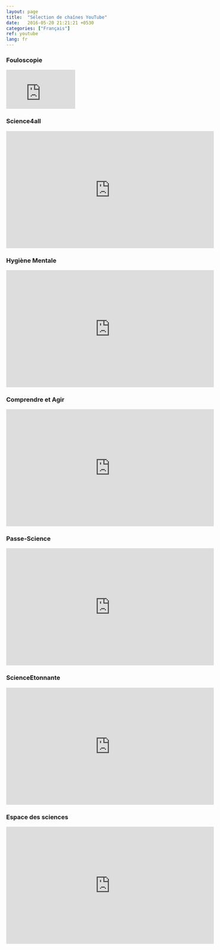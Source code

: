 ```yaml
---
layout: page
title:  "Sélection de chaînes YouTube"
date:   2016-05-20 21:21:21 +0530
categories: ["Français"]
ref: youtube
lang: fr
---
```


### Fouloscopie

<iframe width="186" height="105" src="https://www.youtube.com/embed/kB1XuLFzHCI" title="YouTube video player" frameborder="0" allow="accelerometer; autoplay; clipboard-write; encrypted-media; gyroscope; picture-in-picture" allowfullscreen></iframe>


### Science4all

<iframe width="560" height="315" src="https://www.youtube.com/embed/wKimU8jy2a8" title="YouTube video player" frameborder="0" allow="accelerometer; autoplay; clipboard-write; encrypted-media; gyroscope; picture-in-picture" allowfullscreen></iframe>


### Hygiène Mentale

<iframe width="560" height="315" src="https://www.youtube.com/embed/1c1jZQ9Bkq0" title="YouTube video player" frameborder="0" allow="accelerometer; autoplay; clipboard-write; encrypted-media; gyroscope; picture-in-picture" allowfullscreen></iframe>


### Comprendre et Agir

<iframe width="560" height="315" src="https://www.youtube.com/embed/n3LyVbGUFu4" title="YouTube video player" frameborder="0" allow="accelerometer; autoplay; clipboard-write; encrypted-media; gyroscope; picture-in-picture" allowfullscreen></iframe>


### Passe-Science

<iframe width="560" height="315" src="https://www.youtube.com/embed/nIRbI8peRgM" title="YouTube video player" frameborder="0" allow="accelerometer; autoplay; clipboard-write; encrypted-media; gyroscope; picture-in-picture" allowfullscreen></iframe>


### ScienceEtonnante

<iframe width="560" height="315" src="https://www.youtube.com/embed/qZRYGxF6D3w" title="YouTube video player" frameborder="0" allow="accelerometer; autoplay; clipboard-write; encrypted-media; gyroscope; picture-in-picture" allowfullscreen></iframe>


### Espace des sciences

<iframe width="560" height="315" src="https://www.youtube.com/embed/jU7gYF5txc0" title="YouTube video player" frameborder="0" allow="accelerometer; autoplay; clipboard-write; encrypted-media; gyroscope; picture-in-picture" allowfullscreen></iframe>


<!-- Global site tag (gtag.js) - Google Analytics -->
<script async src="https://www.googletagmanager.com/gtag/js?id=G-VPTWJKGKTG"></script>
<script>
  window.dataLayer = window.dataLayer || [];
  function gtag(){dataLayer.push(arguments);}
  gtag('js', new Date());

  gtag('config', 'G-VPTWJKGKTG');
</script>
